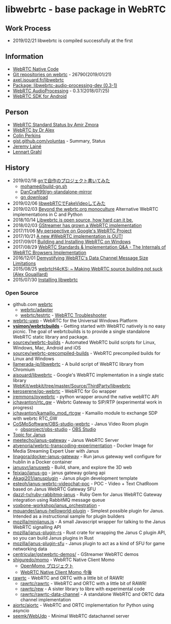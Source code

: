 # libwebrtc - base package in WebRTC

## Work Process
- 2019/02/21 libwebrtc is compiled successfully at the first

## Information
- [WebRTC Native Code](https://webrtc.org/native-code/)
- [Git repositories on webrtc](https://webrtc.googlesource.com/?format=HTML) - 26790(2019/01/21)
- [axel.isouard.fr/libwebrtc](https://axel.isouard.fr/libwebrtc)
- [Package: libwebrtc-audio-processing-dev (0.3-1)](https://packages.ubuntu.com/artful/libwebrtc-audio-processing-dev)
- [WebRTC AudioProcessing](https://freedesktop.org/software/pulseaudio/webrtc-audio-processing/) - 0.3.1(2018/07/25)
- [WebRTC SDK for Android](https://bintray.com/google/webrtc/google-webrtc)


## Person
- [WebRTC Standard Status by Amir Zmora](https://www.slideshare.net/AmirZ?utm_campaign=profiletracking&utm_medium=sssite&utm_source=ssslideview)
- [WebRTC by Dr Alex](https://webrtcbydralex.com/)
- [Colin Perkins](https://csperkins.org/)
- [gist.github.com/voluntas](https://gist.github.com/voluntas) - Summary, Status
- [Jeremy Lainé](https://github.com/jlaine)
- [Lennart Grahl](https://github.com/lgrahl)


## History
- 2019/02/18 [gnで自作のプロジェクト書いてみた](https://qiita.com/taktod/items/1fb3bb665643f96363c3)
    - [mohamed/build-gn.sh](https://gist.github.com/mohamed/4fa7eb75807463d4dfa3)
    - [DanCraft99/gn-standalone-mirror](https://github.com/DanCraft99/gn-standalone-mirror)
    - [gn download](https://gn.googlesource.com/gn/)
- 2019/02/06 [libwebRTCでFakeVideoしてみた](https://qiita.com/aikw/items/efb3726eb808a913d9da)
- 2019/02/03 [Beyond the webrtc.org monoculture](https://fosdem.org/2019/schedule/event/beyond_webrtc_monoculture/) Alternative WebRTC implementations in C and Python
- 2018/10/14 [Libwebrtc is open source, how hard can it be.](https://webrtcbydralex.com/index.php/2018/10/14/libwebrtc-is-open-source-how-hard-can-it-be/) 
- 2018/02/03 [GStreamer has grown a WebRTC implementation](https://hk.saowen.com/a/adaaff32c420090e04577b2b95afbeb16e4d7aa24f6328cce58a1da5e93651d9)
- 2017/11/06 [My perspective on Google's WebRTC Project](https://www.linkedin.com/pulse/my-perspective-googles-webrtc-project-michael-ivanov)
- 2017/10/21 [A new #WebRTC implementation is OUT!](http://webrtcbydralex.com/index.php/2017/10/21/a-new-webrtc-implementation-is-out/)
- 2017/09/01 [Building and Installing WebRTC on Windows](https://sourcey.com/building-and-installing-webrtc-on-windows/)
- 2017/08/29 [WebRTC Standards & Implementation Q&A - The Internals of WebRTC Browsers Implementation](https://www.slideshare.net/AmirZ/webrtc-standards-implementation-qa-the-internals-of-webrtc-browsers-implementation)
- 2016/12/01 [Demystifying WebRTC's Data Channel Message Size Limitations](https://lgrahl.de/articles/demystifying-webrtc-dc-size-limit.html)
- 2015/08/25 [webrtcH4cKS: ~ Making WebRTC source building not suck (Alex Gouaillard)](https://webrtchacks.com/building-webrtc-from-source/)
- 2015/07/30 [Installing libwebrtc](http://webrtcbydralex.com/index.php/2015/07/30/installing-libwebrtc-locally-and-packaging-it/)


### Open Source
- github.com [webrtc](https://github.com/webrtc)
    - [webrtc/adapter](https://github.com/webrtc/adapter)
    - [webrtc/testrtc](https://github.com/webrtc/testrtc) - [WebRTC Troubleshooter](https://test.webrtc.org/)
- [webrtc-uwp](https://github.com/webrtc-uwp) - WebRTC for the Universal Windows Platform
- [**vsimon/webrtcbuilds**](https://github.com/vsimon/webrtcbuilds) - Getting started with WebRTC natively is no easy picnic. The goal of webrtcbuilds is to provide a single standalone WebRTC static library and package.
- [sourcey/webrtc-builds](https://github.com/sourcey/webrtc-builds) - Automated WebRTC build scripts for Linux, Windows, Mac, Android and iOS
- [sourcey/webrtc-precompiled-builds](https://github.com/sourcey/webrtc-precompiled-builds) - WebRTC precompiled builds for Linux and Windows
- [llamerada-jp/libwebrtc](https://github.com/llamerada-jp/libwebrtc) - A build script of WebRTC library from Chromium
- [aisouard/libwebrtc](https://github.com/aisouard/libwebrtc) - Google's WebRTC implementation in a single static library
- [WebKit/webkit/tree/master/Source/ThirdParty/libwebrtc](https://github.com/WebKit/webkit/tree/master/Source/ThirdParty/libwebrtc)
- [keroserene/go-webrtc](https://github.com/keroserene/go-webrtc) - WebRTC for Go wrapper
- [jremmons/pywebrtc](https://github.com/jremmons/pywebrtc) - python wrapper around the native webRTC API
- [jchavanton/rtc_gw](https://github.com/jchavanton/rtc_gw) - Webrtc Gateway to SIP/RTP (experimental work in progress)
- [jchavanton/kamailio_mod_rtcgw](https://github.com/jchavanton/kamailio_mod_rtcgw) - Kamailio module to exchange SDP with webrtc RTC_GW
- [CoSMoSoftware/OBS-studio-webrtc](https://github.com/CoSMoSoftware/OBS-studio-webrtc) - Janus Video Room plugin
    - [obsproject/obs-studio](https://github.com/obsproject/obs-studio) - [OBS Studio](https://obsproject.com/)
- [Topic for Janus](https://github.com/topics/janus)
- [meetecho/janus-gateway](https://github.com/meetecho/janus-gateway) - Janus WebRTC Server
- [atyenoria/webrtc-transcoding-experimentation](https://github.com/atyenoria/webrtc-transcoding-experimentation) - Docker Image for Media Streaming Expert User with Janus
- [linagora/docker-janus-gateway](https://github.com/linagora/docker-janus-gateway) - Run janus gateway well configure for hublin in a Docker container
- [janusvr/janusweb](https://github.com/janusvr/janusweb) - Build, share, and explore the 3D web
- [feixiao/janus-go](https://github.com/feixiao/janus-go) - janus gateway golang api
- [Akagi201/janusplugin](https://github.com/Akagi201/janusplugin) - Janus plugin development template
- [esteoh/janus-webrtc-videochat-poc](https://github.com/esteoh/janus-webrtc-videochat-poc) - POC - Video + Text ChatRoom based on Janus WebRTC Gateway SFU
- [dazzl-tv/ruby-rabbitmq-janus](https://github.com/dazzl-tv/ruby-rabbitmq-janus) - Ruby Gem for Janus WebRTC Gateway integration using RabbitMQ message queue
- [voxbone-workshop/janus_orchestration](https://github.com/voxbone-workshop/janus_orchestration) - 
- [mquander/janus-helloworld-plugin](https://github.com/mquander/janus-helloworld-plugin) - Simplest possible plugin for Janus. Intended as a instructional sample for plugin builders
- [mozilla/minijanus.js](https://github.com/mozilla/minijanus.js) - A small Javascript wrapper for talking to the Janus WebRTC signalling API
- [mozilla/janus-plugin-rs](https://github.com/mozilla/janus-plugin-rs) - Rust crate for wrapping the Janus C plugin API, so you can build Janus plugins in Rust
- [mozilla/janus-plugin-sfu](https://github.com/mozilla/janus-plugin-sfu) - Janus plugin to act as a kind of SFU for game networking data
- [centricular/gstwebrtc-demos/](https://github.com/centricular/gstwebrtc-demos/) - GStreamer WebRTC demos
- [shiguredo/momo](https://github.com/shiguredo/momo) - WebRTC Native Client Momo
    - [OpenMomo プロジェクト](https://gist.github.com/voluntas/51c67d0d8ce7af9f24655cee4d7dd253)
    - [WebRTC Native Client Momo 今後](https://medium.com/shiguredo/webrtc-native-client-momo-%E4%BB%8A%E5%BE%8C-e82aaec63c3f)
- [rawrtc](https://github.com/rawrtc) - WebRTC and ORTC with a little bit of RAWR!
    - [rawrtc/rawrtc](https://github.com/rawrtc/rawrtc) - WebRTC and ORTC with a little bit of RAWR!
    - [rawrtc/rew](https://github.com/rawrtc/rew) - A sister library to libre with experimental code
    - [rawrtc/rawrtc-data-channel](https://github.com/rawrtc/rawrtc-data-channel) - A standalone WebRTC and ORTC data channel implementation
- [aiortc/aiortc](https://github.com/aiortc/aiortc) - WebRTC and ORTC implementation for Python using asyncio
- [seemk/WebUdp](https://github.com/seemk/WebUdp) - Minimal WebRTC datachannel server

